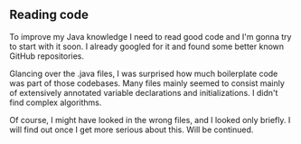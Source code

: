 ## Reading code 

To improve my Java knowledge I need to read good code and I'm gonna try to start with it soon. I already googled for it and found some better known GitHub repositories.

Glancing over the .java files, I was surprised how much boilerplate code was part of those codebases. Many files mainly seemed to consist mainly of extensively annotated variable declarations and initializations. I didn't find complex algorithms.

Of course, I might have looked in the wrong files, and I looked only briefly. I will find out once I get more serious about this. Will be continued.
